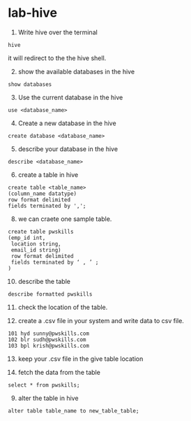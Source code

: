 # lab-hive


<!-- ![image](https://user-images.githubusercontent.com/115451707/196919992-edcfea8b-e3f6-4f35-9398-43be66b5622d.png) -->



1. Write hive over the terminal

```
hive
```
it will redirect to the the hive shell.

2. show the available databases in the hive

```
show databases
```

3. Use the current database in the hive

```
use <database_name>
```

4. Create a new database in the hive

```
create database <database_name>
```

5. describe your database in the hive

```
describe <database_name>
```

6. create a table in hive

```
create table <table_name>
(column_name datatype) 
row format delimited 
fields terminated by ',';
```
8. we can craete one sample table.

```
create table pwskills 
(emp_id int,
 location string, 
 email_id string) 
 row format delimited
 fields terminated by ‘ , ’ ;
)

```

10. describe the table

```
describe formatted pwskills
```
11. check the location of the table.

12. create a .csv file in your system and write data to csv file.

```
101 hyd sunny@pwskills.com
102 blr sudh@pwskills.com
103 bpl krish@pwskills.com
```

13. keep your .csv file in the give table location

14. fetch the data from the table

```
select * from pwskills;
```

9. alter the table in hive

```
alter table table_name to new_table_table;
```


